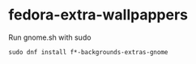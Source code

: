 # fedora-extra-wallpappers

Run gnome.sh with sudo


```shell
sudo dnf install f*-backgrounds-extras-gnome
```
